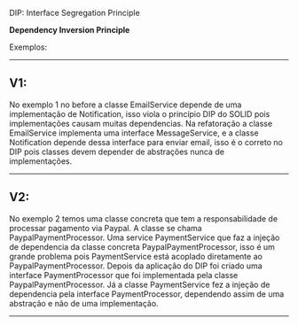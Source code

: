 DIP: Interface Segregation Principle

**Dependency Inversion Principle**

Exemplos:

-------------------------------------
V1: 
-------------------------------------
No exemplo 1 no before a classe EmailService depende de uma implementação de Notification, isso
viola o princípio DIP do SOLID pois implementações causam muitas dependencias. 
Na refatoração a classe EmailService implementa uma interface MessageService, e a classe Notification
depende dessa interface para enviar email, isso é o correto no DIP pois classes devem depender
de abstrações nunca de implementações. 

-------------------------------------
V2:
-------------------------------------
No exemplo 2 temos uma classe concreta que tem a responsabilidade de processar pagamento via Paypal. 
A classe se chama PaypalPaymentProcessor. 
Uma service PaymentService que faz a injeção de dependencia da classe concreta PaypalPaymentProcessor,
isso é um grande problema pois PaymentService está acoplado diretamente ao PaypalPaymentProcessor.
Depois da aplicação do DIP foi criado uma interface PaymentProcessor que foi implementada pela 
classe PaypalPaymentProcessor. Já a classe PaymentService fez a injeção de dependencia pela interface
PaymentProcessor, dependendo assim de uma abstração e não de uma implementação. 

-------------------------------------
